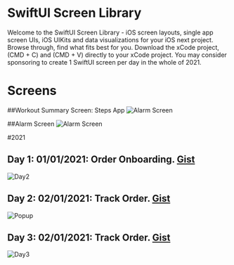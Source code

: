 # SwiftUI Screen Library
Welcome to the SwiftUI Screen Library - iOS screen layouts, single app screen UIs, iOS UIKits and data visualizations for your iOS next project. Browse through, find what fits best for you. Download the xCode project, (CMD + C) and (CMD + V) directly to your xCode project. You may consider sponsoring to create 1 SwiftUI screen per day in the whole of 2021.

<h1>Screens</h1>

##Workout Summary Screen: Steps App
<img src="https://github.com/amosgyamfi/swiftui-screen-library/blob/master/workout_summary_screen.png" alt="Alarm Screen">

##Alarm Screen
<img src="https://github.com/amosgyamfi/swiftui-screen-library/blob/master/Alarm%20Screen/alarm_screen.png" alt="Alarm Screen">

#2021

## Day 1: 01/01/2021: Order Onboarding. <a href="https://gist.github.com/amosgyamfi/38171e1ef2d5f8f0650a64bff9675844#file-2021_day1_order_onboarding-swift">Gist</a>
<img src="https://github.com/amosgyamfi/swiftui-screen-library/blob/master/2021_DAILY/day1_order_onboarding.gif" alt="Day2">

## Day 2: 02/01/2021: Track Order. <a href="https://gist.github.com/amosgyamfi/ef815417e5fdad8c3116e63aea357fcd#file-2021_day2_ordering-swift">Gist</a>
<img src="https://github.com/amosgyamfi/swiftui-screen-library/blob/master/2021_DAILY/day2_ordering.gif" alt="Popup">

## Day 3: 02/01/2021: Track Order. <a href="https://github.com/amosgyamfi/swiftui-screen-library/blob/master/2021_DAILY/day3_track_order.png">Gist</a>
<img src="https://gist.github.com/amosgyamfi/f184037ccb2a64166134683475dbf509#file-2021_day3_track_order-swift" alt="Day3">







